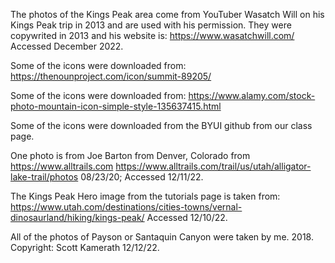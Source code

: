 The photos of the Kings Peak area come from YouTuber Wasatch Will on his Kings Peak trip in 2013 and are used with his permission. They were copywrited in 2013 and his website is: https://www.wasatchwill.com/ Accessed December 2022.

Some of the icons were downloaded from: https://thenounproject.com/icon/summit-89205/

Some of the icons were downloaded from: https://www.alamy.com/stock-photo-mountain-icon-simple-style-135637415.html

Some of the icons were downloaded from the BYUI github from our class page.

One photo is from Joe Barton from Denver, Colorado from https://www.alltrails.com
https://www.alltrails.com/trail/us/utah/alligator-lake-trail/photos 08/23/20; Accessed 12/11/22.

The Kings Peak Hero image from the tutorials page is taken from: https://www.utah.com/destinations/cities-towns/vernal-dinosaurland/hiking/kings-peak/ Accessed 12/10/22.

All of the photos of Payson or Santaquin Canyon were taken by me. 2018.
Copyright: Scott Kamerath 12/12/22.

